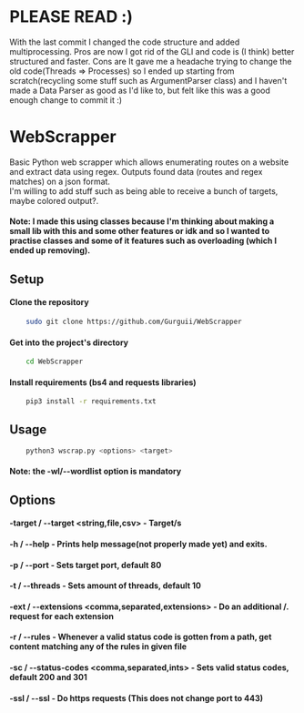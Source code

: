 # PLEASE READ :)
With the last commit I changed the code structure and added multiprocessing. Pros are now I got rid of the GLI and code is (I think) better structured and faster. Cons are It gave me a headache trying to change the old code(Threads => Processes) so I ended up starting from scratch(recycling some stuff such as ArgumentParser class) and I haven't made a Data Parser as good as I'd like to, but felt like this was a good enough change to commit it :)  
# WebScrapper
Basic Python web scrapper which allows enumerating routes on a website and extract data using regex. Outputs found data (routes and regex matches) on a json format.  
I'm willing to add stuff such as being able to receive a bunch of targets, maybe colored output?.  
#### Note: I made this using classes because I'm thinking about making a small lib with this and some other features or idk and so I wanted to practise classes and some of it features such as overloading (which I ended up removing).  

## Setup  
#### Clone the repository
```bash
    sudo git clone https://github.com/Gurguii/WebScrapper
```  
#### Get into the project's directory
```bash
    cd WebScrapper
```  
#### Install requirements (bs4 and requests libraries)  
```bash
    pip3 install -r requirements.txt
```  

## Usage    
```bash
    python3 wscrap.py <options> <target>
```  
#### Note: the -wl/--wordlist <file> option is mandatory
## Options  
#### -target / --target <string,file,csv> - Target/s 
#### -h / --help - Prints help message(not properly made yet) and exits.  
#### -p / --port <int> - Sets target port, default 80  
#### -t / --threads <int> - Sets amount of threads, default 10  
#### -ext / --extensions <comma,separated,extensions> - Do an additional /<word>.<extension> request for each extension  
#### -r / --rules <file> - Whenever a valid status code is gotten from a path, get content matching any of the rules in given file  
#### -sc / --status-codes <comma,separated,ints> - Sets valid status codes, default 200 and 301
#### -ssl / --ssl - Do https requests (This does not change port to 443)
